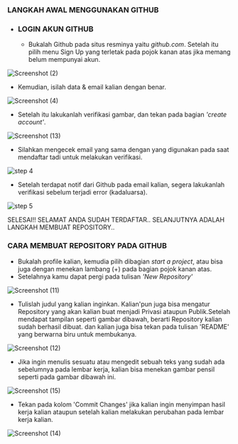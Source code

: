 
### LANGKAH AWAL MENGGUNAKAN GITHUB

* ### LOGIN AKUN GITHUB
  - Bukalah Github pada situs resminya yaitu *github.com*. Setelah itu pilih menu Sign Up yang terletak pada pojok kanan atas jika memang belum mempunyai akun.
  
![Screenshot (2)](https://user-images.githubusercontent.com/72791245/96339873-7570ee80-10c1-11eb-9dbf-10d5845d5f73.png)


  - Kemudian, isilah data & email kalian dengan benar.
 
![Screenshot (4)](https://user-images.githubusercontent.com/72791245/96339886-8c174580-10c1-11eb-952c-ce3608d0a9b6.png)


  - Setelah itu lakukanlah verifikasi gambar, dan tekan pada bagian *'create account'*.
  
![Screenshot (13)](https://user-images.githubusercontent.com/72791245/96339906-aea95e80-10c1-11eb-8ecb-097af0c7dfee.png)


  - Silahkan mengecek email yang sama dengan yang digunakan pada saat mendaftar tadi untuk melakukan verifikasi.

![step 4](https://user-images.githubusercontent.com/72791245/96339911-b36e1280-10c1-11eb-8f30-2b1b584d6bb8.jpg)


  - Setelah terdapat notif dari Github pada email kalian, segera lakukanlah verifikasi sebelum terjadi error (kadaluarsa).

![step 5](https://user-images.githubusercontent.com/72791245/96339913-b9fc8a00-10c1-11eb-9027-7a51a50842df.jpg)


SELESAI!! SELAMAT ANDA SUDAH TERDAFTAR..
SELANJUTNYA ADALAH LANGKAH MEMBUAT REPOSITORY..













### CARA MEMBUAT REPOSITORY PADA GITHUB

  - Bukalah profile kalian, kemudia pilih dibagian *start a project*, atau bisa juga dengan menekan lambang (+) pada bagian pojok kanan atas.
  - Setelahnya kamu dapat pergi pada tulisan *'New Repository'*

![Screenshot (11)](https://user-images.githubusercontent.com/72791245/96346837-1f537980-10c8-11eb-89b2-c9e8baf5ac2f.png)


  - Tulislah judul yang kalian inginkan. Kalian'pun juga bisa mengatur Repository yang akan kalian buat menjadi Privasi ataupun Publik.Setelah mendapat tampilan seperti gambar dibawah, berarti Repository kalian sudah berhasil dibuat. dan kalian juga bisa tekan pada tulisan 'README' yang berwarna biru untuk membukanya.

![Screenshot (12)](https://user-images.githubusercontent.com/72791245/96346840-24182d80-10c8-11eb-85ea-c2b7cadcb2fb.png)
  
 
 - Jika ingin menulis sesuatu atau mengedit sebuah teks yang sudah ada sebelumnya pada lembar kerja, kalian bisa menekan gambar pensil seperti pada gambar dibawah ini.

![Screenshot (15)](https://user-images.githubusercontent.com/72791245/96346844-29757800-10c8-11eb-833e-d60c493e45ce.png)


 - Tekan pada kolom 'Commit Changes' jika kalian ingin menyimpan hasil kerja kalian ataupun setelah kalian melakukan perubahan pada lembar kerja kalian.
 
 ![Screenshot (14)](https://user-images.githubusercontent.com/72791245/96346848-2da19580-10c8-11eb-865d-05de4ab40076.png)

